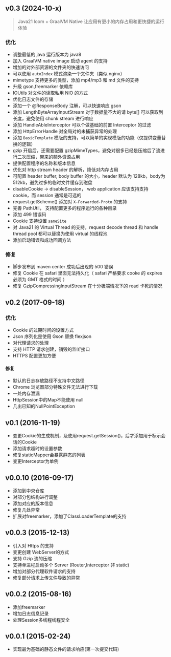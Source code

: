 ## v0.3 (2024-10-x)

> Java21 loom + GraalVM Native 让应用有更小的内存占用和更快捷的运行体验

### 优化

- 调整最低的 java 运行版本为 java8
- 加入 GraalVM native image 启动 agent 的支持
- 增加的对外部资源的文件夹的快速访问
- 可以使用 `autoIndex` 模式渲染一个文件夹（类似 nginx）
- mimetype 支持更多的类型，添加 mp4/mp3 和 md 文件的支持
- 升级 gson,freemarker 依赖库
- IOUtils 对文件的读取私用 NIO 的方式
- 优化日志文件的存储
- 添加一个 @ResponseBody 注解，可以快速响应 gson
- 添加 LengthByteArrayInputStream 对于数据量不大的请 byte[] 可以获取到长度，避免使用 chunk stream 进行响应
- 添加 HandleAbleInterceptor 可以个做基础的前置 Interceptor 的过滤
- 添加 HttpErrorHandle 对全局对的未捕获异常的处理
- 添加 `BasicTemplate` 模版的支持，可以简单的实现模版的功能（仅提供变量替换的逻辑）
- gzip 开启后，还需要配置 gzipMimeTypes，避免对很多已经是压缩后了流进行二次压缩，带来的额外资源占用
- 提供配置程序的名称和版本信息
- 优化对 http stream header 的解析，降低对内存占用
- 可配置 header buffer, body buffer 的大小，header 默认为 128kb，body为 512kb，避免过多的临时文件缓存到磁盘
- disableCookie -> disableSession， web application 应该支持支持 cookie，而 session 通常是可选的
- request.getScheme() 添加对 `X-Forwarded-Proto` 的支持
- 完善 PathUtil， 支持配置更多的程序运行的各种目录
- 添加 499 错误码
- Cookie 支持设置 `sameSite`
- 对 Java21 的 Virtual Thread 的支持，request decode thread 和 handle thread pool 都可以替换为使用 virtual 的线程池
- 添加启动错误和成功回调方法

### 修复

- 脚步发布到 maven center 成功后出现的 500 错误
- 修复 Cookie 在 safari 里面无法持久化（ safari 严格要求 cooke 的 expires 必须为 GMT 格式的时间 ）
- 修复 GzipCompressingInputStream 在十分极端情况下的 read 卡死的情况


## v0.2 (2017-09-18)

### 优化
* Cookie 的过期时间的设置方式
* Json 序列化是使用 Gson 替换 flexjson
* 对代理请求的处理
* 支持 HTTP 请求创建，销毁的监听接口
* HTTPS 配置更加方便

#### 修复
* 默认的日志存放路径不支持中文路径
* Chrome 浏览器部分特殊文件无法进行下载
* 一处内存泄漏
* HttpSession中的Map不能使用 null
* 几出已知的NullPointException


## v0.1 (2016-11-19)

* 变更Cookie的生成机制，及使用request.getSession()，后才添加用于标示会话的Cookie
* 添加请求超时的设置参数
* 修复staticMapper会暴露静态的列表
* 变更Interceptor为单例

## v0.0.10 (2016-09-17)

* 添加到中央仓库
* 对部分包结构进行调整
* 添加对应的版本信息
* 修复几处异常
* 扩展对freemarker，添加了ClassLoaderTemplate的支持

## v0.0.3 (2015-12-13)

* 引入对 Https 的支持
* 变更创建 WebServer的方式
* 支持 Gzip 流的压缩
* 支持单进程启动多个 Server (Router,Interceptor 非 static)
* 增加对部分代理软件请求的支持
* 修复部分请求上传文件导致的异常

## v0.0.2 (2015-08-16)

* 添加freemarker
* 增加日志信息记录
* 处理Session多线程线程安全

## v0.0.1 (2015-02-24)

* 实现最为基础的静态文件的请求响应(第一次提交代码)